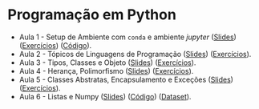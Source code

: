 # Programação em Python

* Aula 1 - Setup de Ambiente com `conda` e ambiente *jupyter* ([Slides](https://github.com/ai2-education-fiep-turma-4/02-programacao-python/blob/master/slides/aula1/02_python.pdf)) ([Exercícios](https://github.com/ai2-education-fiep-turma-4/02-programacao-python/tree/master/exercicios/aula1)) ([Código](https://github.com/ai2-education-fiep-turma-4/02-programacao-python/blob/master/src/aula1)).
* Aula 2 - Tópicos de Linguagens de Programação ([Slides](https://github.com/ai2-education-fiep-turma-4/02-programacao-python/blob/master/slides/aula2/slides.pdf)) ([Exercícios](https://github.com/ai2-education-fiep-turma-4/02-programacao-python/tree/master/exercicios/aula2)).
* Aula 3 - Tipos, Classes e Objeto ([Slides](https://github.com/ai2-education-fiep-turma-4/02-programacao-python/blob/master/slides/aula3/02_python_POO.pdf)) ([Exercícios](https://github.com/ai2-education-fiep-turma-4/02-programacao-python/tree/master/exercicios/aula3)).
* Aula 4 - Herança, Polimorfismo ([Slides](https://github.com/ai2-education-fiep-turma-4/02-programacao-python/blob/master/slides/aula4/04_python_heranca.pdf)) ([Exercícios](https://github.com/ai2-education-fiep-turma-4/02-programacao-python/tree/master/exercicios/aula4)).
* Aula 5 - Classes Abstratas, Encapsulamento e Exceções ([Slides](https://github.com/ai2-education-fiep-turma-4/02-programacao-python/blob/master/slides/aula5/diagramas.pdf)) ([Exercícios](https://github.com/ai2-education-fiep-turma-4/02-programacao-python/tree/master/exercicios/aula5)).
* Aula 6 - Listas e Numpy ([Slides](https://github.com/ai2-education-fiep-turma-4/02-programacao-python/blob/master/slides/aula5/06-Numpy.pdf)) ([Código](https://github.com/ai2-education-fiep-turma-4/02-programacao-python/blob/master/src/aula6)) ([Dataset](https://github.com/ai2-education-fiep-turma-4/02-programacao-python/tree/master/src/aula6/data)).


